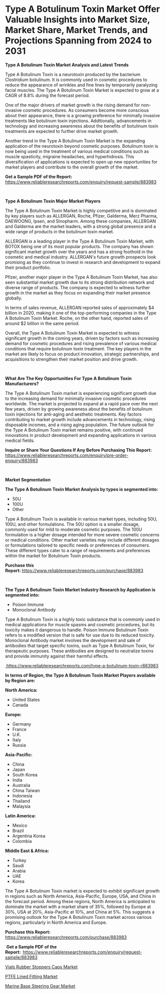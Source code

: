 <p><h1>Type A Botulinum Toxin Market Offer Valuable Insights into Market Size, Market Share, Market Trends, and Projections Spanning from 2024 to 2031</h1></p><p><strong>Type A Botulinum Toxin Market Analysis and Latest Trends</strong></p>
<p><p>Type A Botulinum Toxin is a neurotoxin produced by the bacterium Clostridium botulinum. It is commonly used in cosmetic procedures to reduce the appearance of wrinkles and fine lines by temporarily paralyzing facial muscles. The Type A Botulinum Toxin Market is expected to grow at a CAGR of 8.8% during the forecast period.</p><p>One of the major drivers of market growth is the rising demand for non-invasive cosmetic procedures. As consumers become more conscious about their appearance, there is a growing preference for minimally invasive treatments like botulinum toxin injections. Additionally, advancements in technology and increasing awareness about the benefits of botulinum toxin treatments are expected to further drive market growth.</p><p>Another trend in the Type A Botulinum Toxin Market is the expanding application of the neurotoxin beyond cosmetic purposes. Botulinum toxin is now being used in the treatment of various medical conditions such as muscle spasticity, migraine headaches, and hyperhidrosis. This diversification of applications is expected to open up new opportunities for market players and contribute to the overall growth of the market.</p></p>
<p><strong>Get a Sample PDF of the Report:&nbsp;</strong> <a href="https://www.reliableresearchreports.com/enquiry/request-sample/883983">https://www.reliableresearchreports.com/enquiry/request-sample/883983</a></p>
<p>&nbsp;</p>
<p><strong>Type A Botulinum Toxin Major Market Players</strong></p>
<p><p>The Type A Botulinum Toxin Market is highly competitive and is dominated by key players such as ALLERGAN, Roche, Pfizer, Galderma, Merz Pharma, DAEWOONG, Ipsen, and Sinopharm. Among these companies, ALLERGAN and Galderma are the market leaders, with a strong global presence and a wide range of products in the botulinum toxin market.</p><p>ALLERGAN is a leading player in the Type A Botulinum Toxin Market, with BOTOX being one of its most popular products. The company has shown significant market growth over the years and has a strong foothold in the cosmetic and medical industry. ALLERGAN's future growth prospects look promising as they continue to invest in research and development to expand their product portfolio.</p><p>Pfizer, another major player in the Type A Botulinum Toxin Market, has also seen substantial market growth due to its strong distribution network and diverse range of products. The company is expected to witness further growth in the market as they focus on expanding their market presence globally.</p><p>In terms of sales revenue, ALLERGAN reported sales of approximately $4 billion in 2020, making it one of the top-performing companies in the Type A Botulinum Toxin Market. Roche, on the other hand, reported sales of around $2 billion in the same period.</p><p>Overall, the Type A Botulinum Toxin Market is expected to witness significant growth in the coming years, driven by factors such as increasing demand for cosmetic procedures and rising prevalence of various medical conditions that require botulinum toxin treatment. The key players in the market are likely to focus on product innovation, strategic partnerships, and acquisitions to strengthen their market position and drive growth.</p></p>
<p>&nbsp;</p>
<p><strong>What Are The Key Opportunities For Type A Botulinum Toxin Manufacturers?</strong></p>
<p><p>The Type A Botulinum Toxin market is experiencing significant growth due to the increasing demand for minimally invasive cosmetic procedures worldwide. The market is projected to expand at a rapid pace over the next few years, driven by growing awareness about the benefits of botulinum toxin injections for anti-aging and aesthetic treatments. Key factors contributing to market growth include advancements in technology, rising disposable incomes, and a rising aging population. The future outlook for the Type A Botulinum Toxin market remains positive, with continued innovations in product development and expanding applications in various medical fields.</p></p>
<p><strong>Inquire or Share Your Questions If Any Before Purchasing This Report:</strong> <a href="https://www.reliableresearchreports.com/enquiry/pre-order-enquiry/883983">https://www.reliableresearchreports.com/enquiry/pre-order-enquiry/883983</a></p>
<p>&nbsp;</p>
<p><strong>Market Segmentation</strong></p>
<p><strong>The Type A Botulinum Toxin Market Analysis by types is segmented into:</strong></p>
<p><ul><li>50U</li><li>100U</li><li>Other</li></ul></p>
<p><p>Type A Botulinum Toxin is available in various market types, including 50U, 100U, and other formulations. The 50U option is a smaller dosage, commonly used for mild to moderate cosmetic purposes. The 100U formulation is a higher dosage intended for more severe cosmetic concerns or medical conditions. Other market varieties may include different dosages or formulations tailored to specific needs or preferences of consumers. These different types cater to a range of requirements and preferences within the market for Botulinum Toxin products.</p></p>
<p><strong>Purchase this Report:&nbsp;</strong><a href="https://www.reliableresearchreports.com/purchase/883983">https://www.reliableresearchreports.com/purchase/883983</a></p>
<p>&nbsp;</p>
<p><strong>The Type A Botulinum Toxin Market Industry Research by Application is segmented into:</strong></p>
<p><ul><li>Poison Immune</li><li>Monoclonal Antibody</li></ul></p>
<p><p>Type A Botulinum Toxin is a highly toxic substance that is commonly used in medical applications for muscle spasms and cosmetic procedures, but its toxicity makes it dangerous to handle. Poison Immune Botulinum Toxin refers to a modified version that is safe for use due to its reduced toxicity. Monoclonal Antibody market involves the development and sale of antibodies that target specific toxins, such as Type A Botulinum Toxin, for therapeutic purposes. These antibodies are designed to neutralize toxins and provide immunity against their harmful effects.</p></p>
<p><a href="https://www.reliableresearchreports.com/type-a-botulinum-toxin-r883983">&nbsp;https://www.reliableresearchreports.com/type-a-botulinum-toxin-r883983</a></p>
<p><strong>In terms of Region, the Type A Botulinum Toxin Market Players available by Region are:</strong></p>
<p>
    <p> <strong> North America: </strong>
        <ul>
            <li>United States</li>
            <li>Canada</li>
        </ul>
        </p> 
    <p> <strong> Europe: </strong>
        <ul>
            <li>Germany</li>
            <li>France</li>
            <li>U.K.</li>
            <li>Italy</li>
            <li>Russia</li>
        </ul>
        </p> 
    <p> <strong> Asia-Pacific: </strong>
        <ul>
            <li>China</li>
            <li>Japan</li>
            <li>South Korea</li>
            <li>India</li>
            <li>Australia</li>
            <li>China Taiwan</li>
            <li>Indonesia</li>
            <li>Thailand</li>
            <li>Malaysia</li>
        </ul>
        </p> 
    <p> <strong> Latin America: </strong>
        <ul>
            <li>Mexico</li>
            <li>Brazil</li>
            <li>Argentina Korea</li>
            <li>Colombia</li>
        </ul>
        </p> 
    <p> <strong> Middle East & Africa: </strong>
        <ul>
            <li>Turkey</li>
            <li>Saudi</li>
            <li>Arabia</li>
            <li>UAE</li>
            <li>Korea</li>
        </ul>
    </p>
    </p>
<p><p>The Type A Botulinum Toxin market is expected to exhibit significant growth in regions such as North America, Asia-Pacific, Europe, USA, and China in the forecast period. Among these regions, North America is anticipated to dominate the market with a market share of 35%, followed by Europe at 30%, USA at 20%, Asia-Pacific at 10%, and China at 5%. This suggests a promising outlook for the Type A Botulinum Toxin market across various regions, particularly in North America and Europe.</p></p>
<p><strong>Purchase this Report: </strong><a href="https://www.reliableresearchreports.com/purchase/883983">https://www.reliableresearchreports.com/purchase/883983</a></p>
<p>&nbsp;<strong>Get a Sample PDF of the Report:&nbsp;&nbsp;</strong><a href="https://www.reliableresearchreports.com/enquiry/request-sample/883983">https://www.reliableresearchreports.com/enquiry/request-sample/883983</a></p>
<p><strong></strong></p>
<p><p><a href="https://www.linkedin.com/pulse/vials-rubber-stoppers-caps-market-analysis-its-cagr-ka03f">Vials Rubber Stoppers Caps Market</a></p><p><a href="https://www.linkedin.com/pulse/ptfe-lined-fitting-market-share-evolution-growth-trends-2024-f3pge">PTFE Lined Fitting Market</a></p><p><a href="https://www.linkedin.com/pulse/marine-base-steering-gear-market-size-outlook-forecast-2024-fkx6f">Marine Base Steering Gear Market</a></p></p>